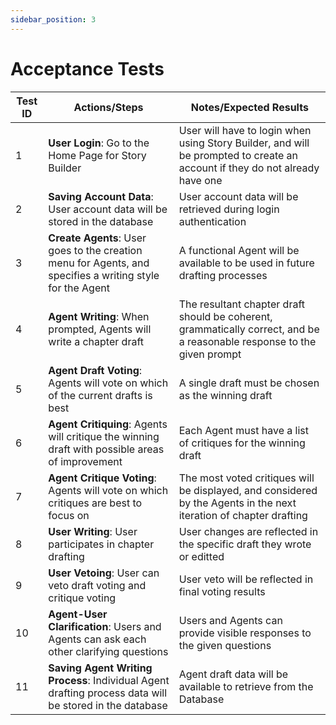 ```yaml
---
sidebar_position: 3
---
```

# Acceptance Tests

| Test ID | Actions/Steps | Notes/Expected Results
| -------- | ------- | -------
| 1 | **User Login**: Go to the Home Page for Story Builder | User will have to login when using Story Builder, and will be prompted to create an account if they do not already have one
| 2 | **Saving Account Data**: User account data will be stored in the database | User account data will be retrieved during login authentication
| 3 | **Create Agents**: User goes to the creation menu for Agents, and specifies a writing style for the Agent | A functional Agent will be available to be used in future drafting processes
| 4 | **Agent Writing**: When prompted, Agents will write a chapter draft | The resultant chapter draft should be coherent, grammatically correct, and be a reasonable response to the given prompt
| 5 | **Agent Draft Voting**: Agents will vote on which of the current drafts is best | A single draft must be chosen as the winning draft
| 6 | **Agent Critiquing**: Agents will critique the winning draft with possible areas of improvement | Each Agent must have a list of critiques for the winning draft
| 7 | **Agent Critique Voting**: Agents will vote on which critiques are best to focus on | The most voted critiques will be displayed, and considered by the Agents in the next iteration of chapter drafting
| 8 | **User Writing**: User participates in chapter drafting | User changes are reflected in the specific draft they wrote or editted
| 9 | **User Vetoing**: User can veto draft voting and critique voting | User veto will be reflected in final voting results
| 10 | **Agent-User Clarification**: Users and Agents can ask each other clarifying questions| Users and Agents can provide visible responses to the given questions
| 11 | **Saving Agent Writing Process**: Individual Agent drafting process data will be stored in the database | Agent draft data will be available to retrieve from the Database


